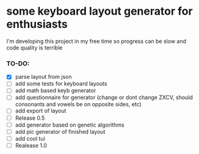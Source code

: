 # some keyboard layout generator for enthusiasts

I'm developing this project in my free time so progress can be slow and code quality is terrible

### TO-DO:
- [X] parse layout from json
- [ ] add some tests for keyboard layouts
- [ ] add math based keyb generator
- [ ] add questionnaire for generator (change or dont change ZXCV, should consonants and vowels be on opposite sides, etc)
- [ ] add export of layout
- [ ] Release 0.5
- [ ] add generator based on genetic algorithms
- [ ] add pic generator of finished layout
- [ ] add cool tui
- [ ] Realease 1.0
